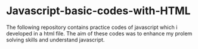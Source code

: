 # Javascript-basic-codes-with-HTML
The following repository contains practice codes of javascript which i developed in a html file. The aim of these codes was to enhance my prolem solving skills and understand javascript.
